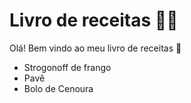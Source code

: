 # Livro de receitas :man_cook:



Olá! Bem vindo ao meu livro de receitas :wave:

- Strogonoff de frango
- Pavê
- Bolo de Cenoura
